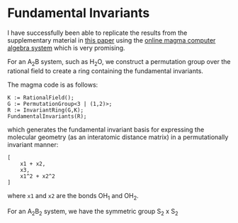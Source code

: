 # Fundamental Invariants #


I have successfully been able to replicate the results from the supplementary
material in [this paper](https://aip.scitation.org/doi/suppl/10.1063/1.4961454)
using the [online magma computer algebra system](http://magma.maths.usyd.edu.au/calc/) which is very promising.


For an A<sub>2</sub>B system, such as H<sub>2</sub>O, we construct a permutation group
over the rational field to create a ring containing the fundamental invariants.

The magma code is as follows:  
```
K := RationalField();
G := PermutationGroup<3 | (1,2)>;
R := InvariantRing(G,K); 
FundamentalInvariants(R);
```

which generates the fundamental invariant basis for expressing the 
molecular geometry (as an interatomic distance matrix) in a permutationally invariant manner:
```
[
    x1 + x2,
    x3,
    x1^2 + x2^2
]
```

where `x1` and `x2` are the bonds OH<sub>1</sub> and OH<sub>2</sub>.

For an A<sub>2</sub>B<sub>2</sub> system, we have the symmetric group S<sub>2</sub> x S<sub>2</sub> 
